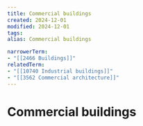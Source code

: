 ```yaml
---
title: Commercial buildings
created: 2024-12-01
modified: 2024-12-01
tags: 
alias: Commercial buildings

narrowerTerm:
- "[[2466 Buildings]]"
relatedTerm:
- "[[10740 Industrial buildings]]"
- "[[3562 Commercial architecture]]"
---
```

# Commercial buildings
